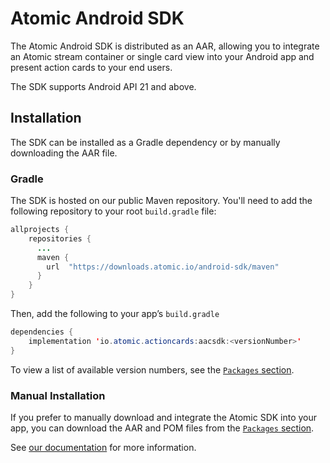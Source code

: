 # Atomic Android SDK

The Atomic Android SDK is distributed as an AAR, allowing you to integrate an Atomic stream container or single card view into your Android app and present action cards to your end users.

The SDK supports Android API 21 and above.

## Installation

The SDK can be installed as a Gradle dependency or by manually downloading the AAR file.

### Gradle

The SDK is hosted on our public Maven repository. You'll need to add the following repository to your root `build.gradle` file:

```java
allprojects {
    repositories {
      ...
      maven {
        url  "https://downloads.atomic.io/android-sdk/maven"
      }
    }
}
```

Then, add the following to your app’s `build.gradle`

```java
dependencies {
    implementation 'io.atomic.actioncards:aacsdk:<versionNumber>'
}
```

To view a list of available version numbers, see the [`Packages` section](https://github.com/atomic-app/action-cards-android-sdk-releases/packages).

### Manual Installation

If you prefer to manually download and integrate the Atomic SDK into your app, you can download the AAR and POM files from the [`Packages` section](https://github.com/atomic-app/action-cards-android-sdk-releases/packages).

See [our documentation](https://documentation.atomic.io/install/android) for more information.